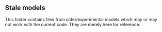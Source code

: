Stale models
---

This folder contains files from older/experimental models which may or
may not work with the current code. They are merely here for reference.
